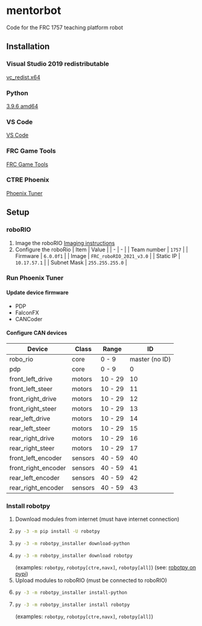 # mentorbot
Code for the FRC 1757 teaching platform robot

## Installation

### Visual Studio 2019 redistributable
[vc_redist.x64](https://aka.ms/vs/16/release/vc_redist.x64.exe)

### Python
[3.9.6 amd64](https://www.python.org/ftp/python/3.9.6/python-3.9.6-amd64.exe)

### VS Code
[VS Code](https://code.visualstudio.com)

### FRC Game Tools
[FRC Game Tools](https://www.ni.com/en-us/support/downloads/drivers/download.frc-game-tools.html#369633)

### CTRE Phoenix
[Phoenix Tuner](https://github.com/CrossTheRoadElec/Phoenix-Releases/releases)

## Setup

### roboRIO
1. Image the roboRIO
   [Imaging instructions](https://docs.wpilib.org/en/stable/docs/zero-to-robot/step-3/imaging-your-roborio.html)
1. Configure the roboRio
   | Item | Value |
   | - | - |
   | Team number | `1757` |
   | Firmware | `6.0.0f1` |
   | Image | `FRC_roboRIO_2021_v3.0` |
   | Static IP | `10.17.57.1` |
   | Subnet Mask | `255.255.255.0` |

### Run Phoenix Tuner
#### Update device firmware
* PDP
* FalconFX
* CANCoder

#### Configure CAN devices
| Device | Class | Range | ID |
| - | - | - | - |
| robo_rio | core | 0 - 9 | master (no ID) |
| pdp | core | 0 - 9 | 0 |
| front_left_drive | motors | 10 - 29 | 10 |
| front_left_steer | motors | 10 - 29 | 11 |
| front_right_drive | motors | 10 - 29 | 12 |
| front_right_steer | motors | 10 - 29 | 13 |
| rear_left_drive | motors | 10 - 29 | 14 |
| rear_left_steer | motors | 10 - 29 | 15 |
| rear_right_drive | motors | 10 - 29 | 16 |
| rear_right_steer | motors | 10 - 29 | 17 |
| front_left_encoder | sensors | 40 - 59 | 40 |
| front_right_encoder | sensors | 40 - 59 | 41 |
| rear_left_encoder | sensors | 40 - 59 | 42 |
| rear_right_encoder | sensors | 40 - 59 | 43 |

### Install robotpy
1. Download modules from internet
   (must have internet connection)
1. ```bash
   py -3 -m pip install -U robotpy
   ```
1.
   ```bash
   py -3 -m robotpy_installer download-python
   ```
1.
   ```bash
   py -3 -m robotpy_installer download robotpy
   ```
   (examples: `robotpy`, `robotpy[ctre,navx]`, `robotpy[all]`) (see: [robotpy on pypi](https://pypi.org/project/robotpy/))
1. Upload modules to roboRIO
   (must be connected to roboRIO)
1.
   ```bash
   py -3 -m robotpy_installer install-python
   ```
1.
   ```bash
   py -3 -m robotpy_installer install robotpy
   ```
   (examples: `robotpy`, `robotpy[ctre,navx]`, `robotpy[all]`)
